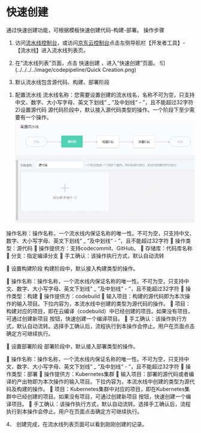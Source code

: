 # 快速创建
通过快速创建功能，可根据模板快速创建代码-构建-部署。
操作步骤
1. 访问[流水线控制台](https://codepipeline-console.jdcloud.com/list)，或访问[京东云控制台](https://console.jdcloud.com)点击左侧导航栏【开发者工具】-【流水线】进入流水线列表页。

2. 在“流水线列表”页面，点击 快速创建 ，进入“快速创建”页面。
![](../../../../image/codepipeline/Quick Creation.png) 

3. 默认流水线包含源代码、构建、部署阶段 
1)	配置流水线
流水线名称：您需要设置创建的流水线名，名称不可为空，只支持中文、数字、大小写字母、英文下划线“ _ ”及中划线“ - ”，且不能超过32字符
2)设置源代码
源代码阶段中，默认接入源代码类型的操作。一个阶段下至少需要有一个操作。
![](../../../../image/codepipeline/cre-source-stage.png) 
 
  操作名称：操作名称，一个流水线内保证名称的唯一性。不可为空，只支持中文、数字、大小写字母、英文下划线“ _ ”及中划线“ - ”，且不能超过32字符
	操作类型：源代码
	操作提供方：支持codecommit、GitHub。
	存储库：代码库名称
	分支：指定编译分支
	手工确认：该操作执行方式，默认自动流转

	设置构建阶段
构建阶段中，默认接入构建类型的操作。
 

 
	操作名称：操作名称，一个流水线内保证名称的唯一性。不可为空，只支持中文、数字、大小写字母、英文下划线“ _ ”及中划线“ - ”，且不能超过32字符
	操作类型：构建
	操作提供方：codebuild
	输入项目：构建的源代码即为本次操作的输入项目。下拉内容为，本流水线中创建的类型为源代码的操作。
	项目：构建对应的项目，即在云编译（codebuild）中已经创建的项目。如果没有项目，可通过创建新项目 按钮，快速创建一个编译项目。
	手工确认：该操作执行方式，默认自动流转。选择手工确认后，流程执行到本操作会停止。用户在页面点击确定方可继续执行。

	设置部署阶段
部署阶段中，默认接入部署类型的操作。
 

 

 
	操作名称：操作名称，一个流水线内保证名称的唯一性。不可为空，只支持中文、数字、大小写字母、英文下划线“ _ ”及中划线“ - ”，且不能超过32字符
	操作类型：部署
	操作提供方：Kubernetes集群
	输入项目：部署的源代码或者编译的产出物即为本次操作的输入项目。下拉内容为，本流水线中创建的类型为源代码及构建的操作。
	项目：Kubernetes集群中对应的项目，即在Kubernetes集群中已经创建的项目。如果没有项目，可通过创建新项目 按钮，快速创建一个编译项目。
	手工确认：该操作执行方式，默认自动流转。选择手工确认后，流程执行到本操作会停止。用户在页面点击确定方可继续执行。

4、	创建完成，在流水线列表页面可以看到刚刚创建的记录。

